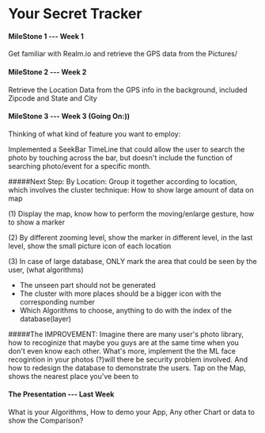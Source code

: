 # Your Secret Tracker

#### MileStone 1 --- Week 1 
Get familiar with Realm.io and retrieve the GPS data from the Pictures/

#### MileStone 2 --- Week 2
Retrieve the Location Data from the GPS info in the background, included Zipcode and State and City

#### MileStone 3 --- Week 3 (Going On:))
Thinking of what kind of feature you want to employ:

Implemented a SeekBar TimeLine that could allow the user to search the photo by touching across the bar, but doesn't 
include the function of searching photo/event for a specific month.

#####Next Step:
By Location: Group it together according to location, which involves the cluster technique: How to show large amount of data on map

(1)  Display the map, know how to perform the moving/enlarge gesture, how to show a marker

(2)  By different zooming level, show the marker in different level, in the last level, show the small picture icon of each location

(3)  In case of large database, ONLY mark the area that could be seen by the user, (what algorithms)
- The unseen part should not be generated
- The cluster with more places should be a bigger icon with the corresponding number
- Which Algorithms to choose, anything to do with the index of the database(layer)


#####The IMPROVEMENT: 
Imagine there are many user's photo library, how to recoginize that maybe you guys are at the same time when
you don't even know each other. What's more, implement the the ML face recogintion in your photos (?)will there be security problem involved. And how to redesign the database to demonstrate the users. 
Tap on the Map, shows the nearest place you've been to 
#### The Presentation --- Last Week
What is your Algorithms, How to demo your App, Any other Chart or data to show the Comparison?
